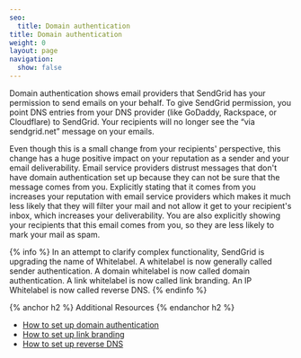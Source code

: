 ```yaml
---
seo:
  title: Domain authentication
title: Domain authentication
weight: 0
layout: page
navigation:
  show: false
---
```


Domain authentication shows email providers that SendGrid has your permission to send emails on your behalf. To give SendGrid permission, you point DNS entries from your DNS provider (like GoDaddy, Rackspace, or Cloudflare) to SendGrid. Your recipients will no longer see the “via sendgrid.net” message on your emails.

Even though this is a small change from your recipients' perspective, this change has a huge positive impact on your reputation as a sender and your email deliverability. Email service providers distrust messages that don't have domain authentication set up because they can not be sure that the message comes from you. Explicitly stating that it comes from you increases your reputation with email service providers which makes it much less likely that they will filter your mail and not allow it get to your recipient's inbox, which increases your deliverability. You are also explicitly showing your recipients that this email comes from you, so they are less likely to mark your mail as spam.

{% info %}
In an attempt to clarify complex functionality, SendGrid is upgrading the name of Whitelabel. A whitelabel is now generally called sender authentication. A domain whitelabel is now called domain authentication. A link whitelabel is now called link branding. An IP Whitelabel is now called reverse DNS.
{% endinfo %}

{% anchor h2 %}
Additional Resources
{% endanchor h2 %}

- [How to set up domain authentication]({{root_url}}/help-support/getting-started//how-to-set-up-domain-authentication.html)
- [How to set up link branding]({{root_url}}/help-support/getting-started/how-to-set-up-link-branding.html)
- [How to set up reverse DNS]({{root_url}}/help-support/getting-started/how-to-set-up-reverse-dns.html)